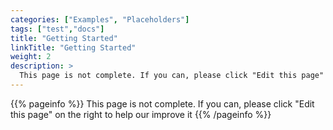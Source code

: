 ```yaml
---
categories: ["Examples", "Placeholders"]
tags: ["test","docs"] 
title: "Getting Started"
linkTitle: "Getting Started"
weight: 2
description: >
  This page is not complete. If you can, please click "Edit this page" on the right to help our improve it
---
```


{{% pageinfo %}}
This page is not complete. If you can, please click "Edit this page" on the right to help our improve it
{{% /pageinfo %}}

